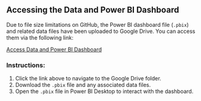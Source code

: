 ## Accessing the Data and Power BI Dashboard
Due to file size limitations on GitHub, the Power BI dashboard file (`.pbix`) and related data files have been uploaded to Google Drive. You can access them via the following link:

[Access Data and Power BI Dashboard](https://drive.google.com/file/d/1E2M9nD9C-pIe1vfs9fu0eHos1ETzACTA/view?usp=sharing)

### Instructions:
1. Click the link above to navigate to the Google Drive folder.
2. Download the `.pbix` file and any associated data files.
3. Open the `.pbix` file in Power BI Desktop to interact with the dashboard.
